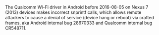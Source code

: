 The Qualcomm Wi-Fi driver in Android before 2016-08-05 on Nexus 7 (2013) devices makes incorrect snprintf calls, which allows remote attackers to cause a denial of service (device hang or reboot) via crafted frames, aka Android internal bug 28670333 and Qualcomm internal bug CR548711.